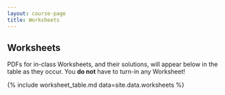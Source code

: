 ```yaml
---
layout: course-page
title: Worksheets
---
```


## Worksheets

PDFs for in-class Worksheets, and their solutions, will appear below in the table as they occur.  You **do not** have to turn-in any Worksheet!

{% include worksheet_table.md  data=site.data.worksheets %}

<div style="padding-bottom: 40px"></div>
